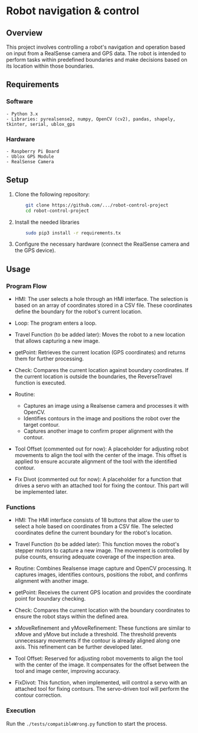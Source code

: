 # Robot navigation & control

## Overview

This project involves controlling a robot's navigation and operation based on input from a RealSense camera and GPS data. The robot is intended to perform tasks within predefined boundaries and make decisions based on its location within those boundaries.

## Requirements

### Software

    - Python 3.x
    - Libraries: pyrealsense2, numpy, OpenCV (cv2), pandas, shapely, tkinter, serial, ublox_gps

### Hardware

    - Raspberry Pi Board
    - Ublox GPS Module
    - RealSense Camera

## Setup

1. Clone the following repository:

    ```bash
        git clone https://github.com/.../robot-control-project
        cd robot-control-project
    ```

2. Install the needed libraries
    
    ```bash
        sudo pip3 install -r requirements.tx
    ```

3. Configure the necessary hardware (connect the RealSense camera and the GPS device).

## Usage

### Program Flow

- HMI: The user selects a hole through an HMI interface. The selection is based on an array of coordinates stored in a CSV file. These coordinates define the boundary for the robot's current location.

- Loop: The program enters a loop.

- Travel Function (to be added later): Moves the robot to a new location that allows capturing a new image.

- getPoint: Retrieves the current location (GPS coordinates) and returns them for further processing.

- Check: Compares the current location against boundary coordinates. If the current location is outside the boundaries, the ReverseTravel function is executed.

- Routine:
  - Captures an image using a Realsense camera and processes it with OpenCV.
  - Identifies contours in the image and positions the robot over the target contour. 
  - Captures another image to confirm proper alignment with the contour.

- Tool Offset (commented out for now): A placeholder for adjusting robot movements to align the tool with the center of the image. This offset is applied to ensure accurate alignment of the tool with the identified contour.

- Fix Divot (commented out for now): A placeholder for a function that drives a servo with an attached tool for fixing the contour. This part will be implemented later.

### Functions

- HMI: The HMI interface consists of 18 buttons that allow the user to select a hole based on coordinates from a CSV file. The selected coordinates define the current boundary for the robot's location.

- Travel Function (to be added later): This function moves the robot's stepper motors to capture a new image. The movement is controlled by pulse counts, ensuring adequate coverage of the inspection area.

- Routine: Combines Realsense image capture and OpenCV processing. It captures images, identifies contours, positions the robot, and confirms alignment with another image.

- getPoint: Receives the current GPS location and provides the coordinate point for boundary checking.

- Check: Compares the current location with the boundary coordinates to ensure the robot stays within the defined area.

- xMoveRefinement and yMoveRefinement: These functions are similar to xMove and yMove but include a threshold. The threshold prevents unnecessary movements if the contour is already aligned along one axis. This refinement can be further developed later.

- Tool Offset: Reserved for adjusting robot movements to align the tool with the center of the image. It compensates for the offset between the tool and image center, improving accuracy.

- FixDivot: This function, when implemented, will control a servo with an attached tool for fixing contours. The servo-driven tool will perform the contour correction.

### Execution

Run the `./tests/compatibleWrong.py` function to start the process.

<!---
comments syntax

### machine1

I think the combinedWrong.py is the latest where I began putting everything together so I would work from that. 

From a program flow perspective, please break code into functions that make sense if needed. If the 'routine' function includes to much code, just break it into multiple functions if needed. I was building one part at a time so it might seem really confusing. Sorry about that.

***********************************************************
Program Flow 

HMI - Let user make selection for the hole

loop >

Travel function - Moves robot to new location

getPoint - gets current location

check - current location checked against boundary coordinates - if not, run ReverseTravel function

routine - takes image and finds contour to fix - currently this immediately sends step counts to arduino. Re-take image to confirm we centered the imager to the found contour, if not/ move again until it is.

tool offset - just leave this commented out for now in the overall program and I will add later

fix divot - fixes contour, just leave this commented out for now in the overall program and I will add later

< loop

***********************************************************



Functions 
(HMI): The current HMI is just 18 buttons right now, that should reference a csv file somewhere on the documents that contains an array of coordinates. The array of coordinates should be stored so that throughout the program running, it can be referenced as a boundary to the current location of the robot.

(Travel): I will add this later just leave it commented out please. I need a new function called travel that will move all 4 stepper motors far enough to get a new image. For example, if the image frame is 3 feet in height, the pulse count will be enough to travel greater than 3 feet so that a new area is being inspected. I can add the number of pulses later but it should be similar to the current comms() function. the serial write variables will just be fixed amounts. there might be multiple travel commands such as the routine one then an error handling one for when the current position is outside of the boundaries (ReverseTravel?)

(Routine): Runs realsense capture and OpenCV portion. After we take the first image and it finds a contour and moves the robot over top of it, I want it to take another image to confirm we centered the contour to the imager.

(getPoint): this function recieves current GPS location and needs to return the current coordinate point to be checked against the boundary

(check): checks current location

*(xMoveRefinement and yMoveRefinement): Same as (xMove and yMove) but has a threshold. Maybe the threshold should also be set on the initial movements too so that if the divot is aligned on either of the axis, it won’t try to move. ***We can work on this later***

*(Tool Offset): This is because the movements are intended to align the divot with the center of the image taken. The divot fixing tool obviously cannot be in the center of the image so I imagined it offset some distance that the bot will need to travel in order to actually align the divot and tool. ***We can work on this later***

*(FixDivot): This function will be driving the servo with tool attached. ***I can work on this later***

--->
